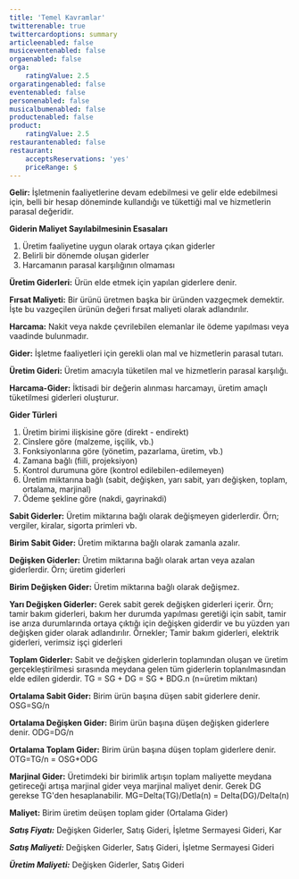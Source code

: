 ```yaml
---
title: 'Temel Kavramlar'
twitterenable: true
twittercardoptions: summary
articleenabled: false
musiceventenabled: false
orgaenabled: false
orga:
    ratingValue: 2.5
orgaratingenabled: false
eventenabled: false
personenabled: false
musicalbumenabled: false
productenabled: false
product:
    ratingValue: 2.5
restaurantenabled: false
restaurant:
    acceptsReservations: 'yes'
    priceRange: $
---
```


**Gelir:** İşletmenin faaliyetlerine devam edebilmesi ve gelir elde edebilmesi için, belli bir hesap döneminde kullandığı ve tükettiği mal ve hizmetlerin parasal değeridir.

**Giderin Maliyet Sayılabilmesinin Esasaları**
1. Üretim faaliyetine uygun olarak ortaya çıkan giderler
2. Belirli bir dönemde oluşan giderler
3. Harcamanın parasal karşılığının olmaması

**Üretim Giderleri:** Ürün elde etmek için yapılan giderlere denir.

**Fırsat Maliyeti:** Bir ürünü üretmen başka bir üründen vazgeçmek demektir. İşte bu vazgeçilen ürünün değeri fırsat maliyeti olarak adlandırılır.

**Harcama:** Nakit veya nakde çevrilebilen elemanlar ile ödeme yapılması veya vaadinde bulunmadır.

**Gider:** İşletme faaliyetleri için gerekli olan mal ve hizmetlerin parasal tutarı.

**Üretim Gideri:** Üretim amacıyla tüketilen mal ve hizmetlerin parasal karşılığı.

**Harcama-Gider:** İktisadi bir değerin alınması harcamayı, üretim amaçlı tüketilmesi giderleri oluşturur.

**Gider Türleri**
1. Üretim birimi ilişkisine göre (direkt - endirekt)
2. Cinslere göre (malzeme, işçilik, vb.)
3. Fonksiyonlarına göre (yönetim, pazarlama, üretim, vb.)
4. Zamana bağlı (fiili, projeksiyon)
5. Kontrol durumuna göre (kontrol edilebilen-edilemeyen)
6. Üretim miktarına bağlı (sabit, değişken, yarı sabit, yarı değişken, toplam, ortalama, marjinal)
7. Ödeme şekline göre (nakdi, gayrinakdi)

**Sabit Giderler:** Üretim miktarına bağlı olarak değişmeyen giderlerdir. Örn; vergiler, kiralar, sigorta primleri vb.

**Birim Sabit Gider:** Üretim miktarına bağlı olarak zamanla azalır.

**Değişken Giderler:** Üretim miktarına bağlı olarak artan veya azalan giderlerdir. Örn; üretim giderleri

**Birim Değişken Gider:** Üretim miktarına bağlı olarak değişmez.

**Yarı Değişken Giderler:** Gerek sabit gerek değişken giderleri içerir. Örn; tamir bakım giderleri, bakım her durumda yapılması geretiği için sabit, tamir ise arıza durumlarında ortaya çıktığı için değişken giderdir ve bu yüzden yarı değişken gider olarak adlandırılır.
Örnekler; Tamir bakım giderleri, elektrik giderleri, verimsiz işçi giderleri

**Toplam Giderler:** Sabit ve değişken giderlerin toplamından oluşan ve üretim gerçekleştirilmesi sırasında meydana gelen tüm giderlerin toplanılmasından elde edilen giderdir.
TG = SG + DG = SG + BDG.n (n=üretim miktarı)

**Ortalama Sabit Gider:** Birim ürün başına düşen sabit giderlere denir.
OSG=SG/n

**Ortalama Değişken Gider:** Birim ürün başına düşen değişken giderlere denir.
ODG=DG/n

**Ortalama Toplam Gider:** Birim ürün başına düşen toplam giderlere denir.
OTG=TG/n = OSG+ODG

**Marjinal Gider:** Üretimdeki bir birimlik artışın toplam maliyette meydana getireceği artışa marjinal gider veya marjinal maliyet denir. Gerek DG gerekse TG'den hesaplanabilir.
MG=Delta(TG)/Detla(n) = Delta(DG)/Delta(n)

**Maliyet:** Birim üretim deüşen toplam gider (Ortalama Gider)

**_Satış Fiyatı:_** Değişken Giderler, Satış Gideri, İşletme Sermayesi Gideri, Kar

**_Satış Maliyeti:_** Değişken Giderler, Satış Gideri, İşletme Sermayesi Gideri

**_Üretim Maliyeti:_** Değişken Giderler, Satış Gideri